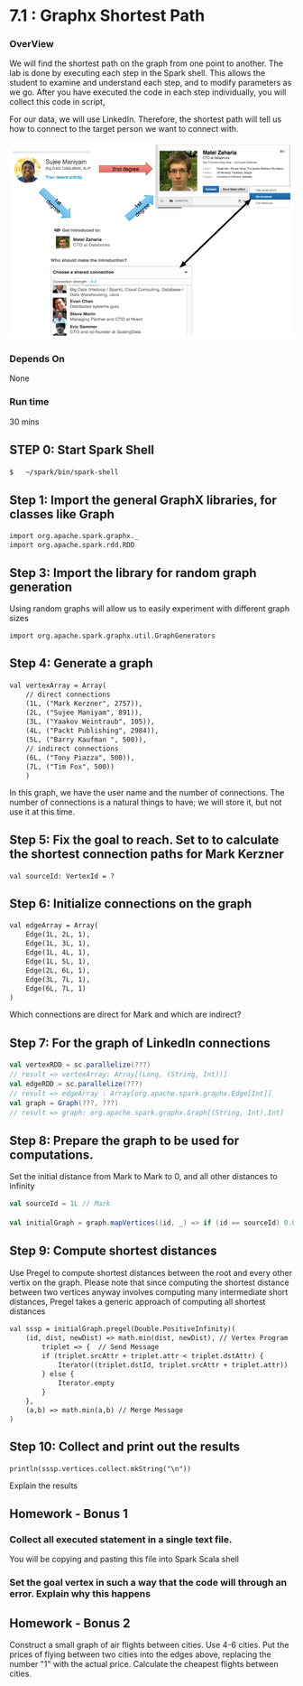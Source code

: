 7.1 : Graphx Shortest Path
============================

### OverView
We will find the shortest path on the graph from one point to another. The lab is done by executing each step
in the Spark shell. This allows the student to examine and understand each step, and to modify parameters as we go.
After you have executed the code in each step individually, you will collect this code in script, 

For our data, we will use LinkedIn. Therefore, the shortest path will tell us how to connect to the target person
we want to connect with.

![LinkedIn Introductions](../images/graphx-connections.png)

### Depends On 
None

### Run time
30 mins


## STEP 0: Start Spark Shell
```bash
$   ~/spark/bin/spark-shell
```

## Step 1: Import the general GraphX libraries, for classes like Graph
 
    import org.apache.spark.graphx._
    import org.apache.spark.rdd.RDD
    
## Step 3: Import the library for random graph generation

Using random graphs will allow us to easily experiment with different graph sizes
    
    import org.apache.spark.graphx.util.GraphGenerators
    
## Step 4: Generate a graph

    val vertexArray = Array(
        // direct connections
        (1L, ("Mark Kerzner", 2757)),
        (2L, ("Sujee Maniyam", 891)),
        (3L, ("Yaakov Weintraub", 105)),
        (4L, ("Packt Publishing", 2984)),
        (5L, ("Barry Kaufman ", 500)),
        // indirect connections
        (6L, ("Tony Piazza", 500)),
        (7L, ("Tim Fox", 500))
        )
        
In this graph, we have the user name and the number of connections. The number of connections is a natural things to have; 
we will store it, but not use it at this time.
        
## Step 5: Fix the goal to reach. Set to to calculate the shortest connection paths for Mark Kerzner

    val sourceId: VertexId = ?
    
## Step 6: Initialize connections on the graph

    val edgeArray = Array(
        Edge(1L, 2L, 1),
        Edge(1L, 3L, 1),
        Edge(1L, 4L, 1),
        Edge(1L, 5L, 1),
        Edge(2L, 6L, 1),
        Edge(3L, 7L, 1),
        Edge(6L, 7L, 1)
    )

Which connections are direct for Mark and which are indirect?

## Step 7: For the graph of LinkedIn connections

```scala
val vertexRDD = sc.parallelize(???)
// result => vertexArray: Array[(Long, (String, Int))]
val edgeRDD = sc.parallelize(???)
// result => edgeArray : Array[org.apache.spark.graphx.Edge[Int]]
val graph = Graph(???, ???)
// result => graph: org.apache.spark.graphx.Graph[(String, Int),Int]
```
    
## Step 8: Prepare the graph to be used for computations.

Set the initial distance from Mark to Mark to 0, and all other distances to infinity

```scala
val sourceId = 1L // Mark

val initialGraph = graph.mapVertices((id, _) => if (id == sourceId) 0.0 else Double.PositiveInfinity)
```

## Step 9: Compute shortest distances

Use Pregel to compute shortest distances between the root and every other vertix on the graph. 
Please note that since computing the shortest distance between two vertices anyway involves computing many intermediate short distances,
Pregel takes a generic approach of computing all shortest distances

    val sssp = initialGraph.pregel(Double.PositiveInfinity)(
        (id, dist, newDist) => math.min(dist, newDist), // Vertex Program
            triplet => {  // Send Message
            if (triplet.srcAttr + triplet.attr < triplet.dstAttr) {
                Iterator((triplet.dstId, triplet.srcAttr + triplet.attr))
            } else {
                Iterator.empty
            }
        },
        (a,b) => math.min(a,b) // Merge Message
    )
    
## Step 10: Collect and print out the results
 
    println(sssp.vertices.collect.mkString("\n"))
    
Explain the results
    
## Homework - Bonus 1 
 
### Collect all executed statement in a single text file.

You will be copying and pasting this file into Spark Scala shell

### Set the goal vertex in such a way that the code will through  an error. Explain why this happens

## Homework - Bonus 2
 
Construct a small graph of air flights between cities. Use 4-6 cities. Put the prices of flying
between two cities into the edges above, replacing the number "1" with the actual price.
Calculate the cheapest flights between cities.